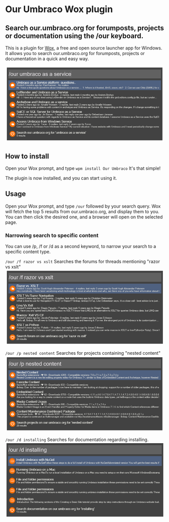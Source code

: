 # Our Umbraco Wox plugin

## Search our.umbraco.org for forumposts, projects or documentation using the /our keyboard.

This is a plugin for [Wox](http://www.getwox.com/), a free and open source launcher app for Windows. It allows you to search our.umbraco.org for forumposts, projects or documentation in a quick and easy way.

![](https://raw.githubusercontent.com/skttl/Wox.Plugin.Our.Umbraco/master/Readme/regular-search.png)

## How to install
Open your Wox prompt, and type
`wpm install Our Umbraco`
It's that simple!

The plugin is now installed, and you can start using it.

## Usage
Open your Wox prompt, and type
`/our`
followed by your search query. Wox will fetch the top 5 results from our.umbraco.org, and display them to you. You can then click the desired one, and a browser will open on the selected page.

### Narrowing search to specific content
You can use /p, /f or /d as a second keyword, to narrow your search to a specific content type.

`/our /f razor vs xslt`
Searches the forums for threads mentioning "razor vs xslt"
![](https://raw.githubusercontent.com/skttl/Wox.Plugin.Our.Umbraco/master/Readme/forum-search.png)

`/our /p nested content`
Searches for projects containing "nested content"
![](https://raw.githubusercontent.com/skttl/Wox.Plugin.Our.Umbraco/master/Readme/projects-search.png)

`/our /d installing`
Searches for documentation regarding installing.
![](https://raw.githubusercontent.com/skttl/Wox.Plugin.Our.Umbraco/master/Readme/documentation-search.png)
